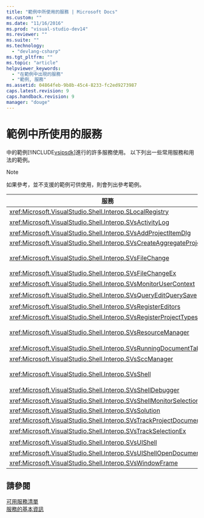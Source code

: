 ```yaml
---
title: "範例中所使用的服務 | Microsoft Docs"
ms.custom: ""
ms.date: "11/16/2016"
ms.prod: "visual-studio-dev14"
ms.reviewer: ""
ms.suite: ""
ms.technology: 
  - "devlang-csharp"
ms.tgt_pltfrm: ""
ms.topic: "article"
helpviewer_keywords: 
  - "在範例中出現的服務"
  - "範例, 服務"
ms.assetid: 04864feb-9b8b-45c4-8233-fc2ed9273987
caps.latest.revision: 9
caps.handback.revision: 9
manager: "douge"
---
```

# 範例中所使用的服務
中的範例[!INCLUDE[vsipsdk](../extensibility/includes/vsipsdk_md.md)]進行的許多服務使用。  以下列出一些常用服務和用法的範例。  
  
> [!NOTE]
>  如果參考，並不支援的範例可供使用，則會列出參考範例。  
  
|服務|範例|  
|--------|--------|  
|<xref:Microsoft.VisualStudio.Shell.Interop.SLocalRegistry>|BscEdit ProjectSubtype|  
|<xref:Microsoft.VisualStudio.Shell.Interop.SVsActivityLog>|[如何︰ 使用活動記錄檔](../extensibility/how-to-use-the-activity-log.md)|  
|<xref:Microsoft.VisualStudio.Shell.Interop.SVsAddProjectItemDlg>|BscPrj FigPkg|  
|<xref:Microsoft.VisualStudio.Shell.Interop.SVsCreateAggregateProject>|BscPrj|  
|<xref:Microsoft.VisualStudio.Shell.Interop.SVsFileChange>|已取代。  請改用 <xref:Microsoft.VisualStudio.Shell.Interop.SVsFileChangeEx>。|  
|<xref:Microsoft.VisualStudio.Shell.Interop.SVsFileChangeEx>|BscEdit FigPkg|  
|<xref:Microsoft.VisualStudio.Shell.Interop.SVsMonitorUserContext>|Reference.HelpIntegration 範例。|  
|<xref:Microsoft.VisualStudio.Shell.Interop.SVsQueryEditQuerySave>|SingleViewEditor 範例。|  
|<xref:Microsoft.VisualStudio.Shell.Interop.SVsRegisterEditors>|SingleViewEditor 範例。|  
|<xref:Microsoft.VisualStudio.Shell.Interop.SVsRegisterProjectTypes>|BscPrj FigPkg|  
|<xref:Microsoft.VisualStudio.Shell.Interop.SVsResourceManager>|Reference.Package、 Reference.ToolWindow，以及許多其他範例|  
|<xref:Microsoft.VisualStudio.Shell.Interop.SVsRunningDocumentTable>|SingleViewEditor 範例。|  
|<xref:Microsoft.VisualStudio.Shell.Interop.SVsSccManager>|BscPrj FigPkg|  
|<xref:Microsoft.VisualStudio.Shell.Interop.SVsShell>|Reference.Package、 Reference.ToolWindow，以及許多其他範例|  
|<xref:Microsoft.VisualStudio.Shell.Interop.SVsShellDebugger>|BscEdt，BscPrj，FigPkg|  
|<xref:Microsoft.VisualStudio.Shell.Interop.SVsShellMonitorSelection>|BscPrj FigPkg|  
|<xref:Microsoft.VisualStudio.Shell.Interop.SVsSolution>|BscPrj FigPkg|  
|<xref:Microsoft.VisualStudio.Shell.Interop.SVsTrackProjectDocuments>|BscPrj FigPkg|  
|<xref:Microsoft.VisualStudio.Shell.Interop.SVsTrackSelectionEx>|SingleViewEditor，BscPrj，FigPkg|  
|<xref:Microsoft.VisualStudio.Shell.Interop.SVsUIShell>|Reference.ToolWindow、 BscEdit，以及許多其他範例|  
|<xref:Microsoft.VisualStudio.Shell.Interop.SVsUIShellOpenDocument>|BscEdit FigPkg|  
|<xref:Microsoft.VisualStudio.Shell.Interop.SVsWindowFrame>|Reference.ToolWindow|  
  
## 請參閱  
 [可用服務清單](../extensibility/internals/list-of-available-services.md)   
 [服務的基本資訊](../extensibility/internals/service-essentials.md)